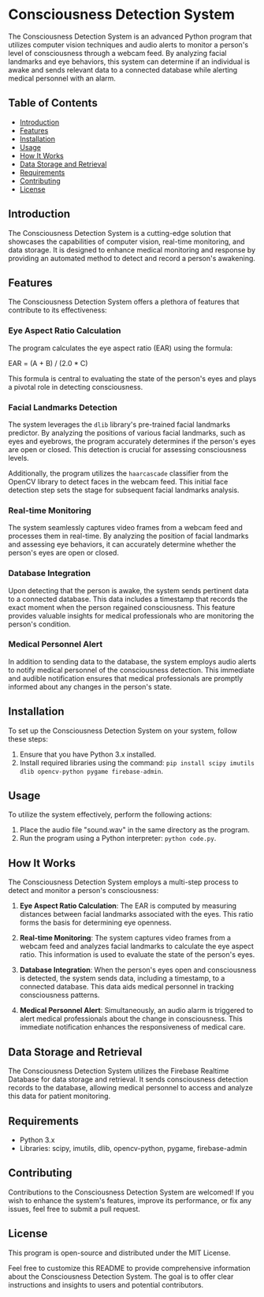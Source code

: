 # Consciousness Detection System

The Consciousness Detection System is an advanced Python program that utilizes computer vision techniques and audio alerts to monitor a person's level of consciousness through a webcam feed. By analyzing facial landmarks and eye behaviors, this system can determine if an individual is awake and sends relevant data to a connected database while alerting medical personnel with an alarm.

## Table of Contents

- [Introduction](#introduction)
- [Features](#features)
- [Installation](#installation)
- [Usage](#usage)
- [How It Works](#how-it-works)
- [Data Storage and Retrieval](#data-storage-and-retrieval)
- [Requirements](#requirements)
- [Contributing](#contributing)
- [License](#license)

## Introduction

The Consciousness Detection System is a cutting-edge solution that showcases the capabilities of computer vision, real-time monitoring, and data storage. It is designed to enhance medical monitoring and response by providing an automated method to detect and record a person's awakening.

## Features

The Consciousness Detection System offers a plethora of features that contribute to its effectiveness:

### Eye Aspect Ratio Calculation

The program calculates the eye aspect ratio (EAR) using the formula:

EAR = (A + B) / (2.0 * C)

This formula is central to evaluating the state of the person's eyes and plays a pivotal role in detecting consciousness.

### Facial Landmarks Detection

The system leverages the `dlib` library's pre-trained facial landmarks predictor. By analyzing the positions of various facial landmarks, such as eyes and eyebrows, the program accurately determines if the person's eyes are open or closed. This detection is crucial for assessing consciousness levels.

Additionally, the program utilizes the `haarcascade` classifier from the OpenCV library to detect faces in the webcam feed. This initial face detection step sets the stage for subsequent facial landmarks analysis.

### Real-time Monitoring

The system seamlessly captures video frames from a webcam feed and processes them in real-time. By analyzing the position of facial landmarks and assessing eye behaviors, it can accurately determine whether the person's eyes are open or closed.

### Database Integration

Upon detecting that the person is awake, the system sends pertinent data to a connected database. This data includes a timestamp that records the exact moment when the person regained consciousness. This feature provides valuable insights for medical professionals who are monitoring the person's condition.

### Medical Personnel Alert

In addition to sending data to the database, the system employs audio alerts to notify medical personnel of the consciousness detection. This immediate and audible notification ensures that medical professionals are promptly informed about any changes in the person's state.

## Installation

To set up the Consciousness Detection System on your system, follow these steps:

1. Ensure that you have Python 3.x installed.
2. Install required libraries using the command: `pip install scipy imutils dlib opencv-python pygame firebase-admin`.

## Usage

To utilize the system effectively, perform the following actions:

1. Place the audio file "sound.wav" in the same directory as the program.
2. Run the program using a Python interpreter: `python code.py`.

## How It Works

The Consciousness Detection System employs a multi-step process to detect and monitor a person's consciousness:

1. **Eye Aspect Ratio Calculation**: The EAR is computed by measuring distances between facial landmarks associated with the eyes. This ratio forms the basis for determining eye openness.

2. **Real-time Monitoring**: The system captures video frames from a webcam feed and analyzes facial landmarks to calculate the eye aspect ratio. This information is used to evaluate the state of the person's eyes.

3. **Database Integration**: When the person's eyes open and consciousness is detected, the system sends data, including a timestamp, to a connected database. This data aids medical personnel in tracking consciousness patterns.

4. **Medical Personnel Alert**: Simultaneously, an audio alarm is triggered to alert medical professionals about the change in consciousness. This immediate notification enhances the responsiveness of medical care.

## Data Storage and Retrieval

The Consciousness Detection System utilizes the Firebase Realtime Database for data storage and retrieval. It sends consciousness detection records to the database, allowing medical personnel to access and analyze this data for patient monitoring.

## Requirements

- Python 3.x
- Libraries: scipy, imutils, dlib, opencv-python, pygame, firebase-admin

## Contributing

Contributions to the Consciousness Detection System are welcomed! If you wish to enhance the system's features, improve its performance, or fix any issues, feel free to submit a pull request.

## License

This program is open-source and distributed under the MIT License.

Feel free to customize this README to provide comprehensive information about the Consciousness Detection System. The goal is to offer clear instructions and insights to users and potential contributors.
